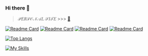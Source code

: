 ### Hi there 👋 

> 𝒫𝐸𝑅𝒮𝒪𝒩𝒜𝐿 𝒮𝐼𝒯𝐸 >>> [🦋](https://mjkey.ru/)

[![Readme Card](https://github-readme-stats.vercel.app/api/pin/?username=mjkey&repo=Twitch-Chat-EdgeTTS&theme=radical&locale=ru&hide_border=true)](https://github.com/mjkey/Twitch-Chat-EdgeTTS)
[![Readme Card](https://github-readme-stats.vercel.app/api/pin/?username=mjkey&repo=DonatonTimer&theme=radical&locale=ru&hide_border=true&ok)](https://github.com/MjKey/DonatonTimer)
[![Readme Card](https://github-readme-stats.vercel.app/api/pin/?username=mjkey&repo=InzoiModsManager&theme=radical&locale=ru&hide_border=true)](https://github.com/mjkey/InzoiModsManager)
[![Readme Card](https://github-readme-stats.vercel.app/api/pin/?username=mjkey&repo=Mods-Manager-MR&theme=radical&locale=ru&hide_border=true)](https://github.com/mjkey/Mods-Manager-MR)


[![Top Langs](https://github-readme-stats.vercel.app/api/top-langs/?username=mjkey&theme=synthwave&locale=ru&hide_border=true&card_width=600px)](https://github.com/mjkey)

[![My Skills](https://skillicons.dev/icons?i=dart,js,html,css,jquery,php,py,git,ps,blender,codepen,bots,github,idea,vscode)](https://mjkey.ru/)

<!--
**MjKey/MjKey** is a ✨ _special_ ✨ repository because its `README.md` (this file) appears on your GitHub profile.

Here are some ideas to get you started:

- 🔭 I’m currently working on ...
- 🌱 I’m currently learning ...
- 👯 I’m looking to collaborate on ...
- 🤔 I’m looking for help with ...
- 💬 Ask me about ...
- 📫 How to reach me: ...
- 😄 Pronouns: ...
- ⚡ Fun fact: ...
-->
